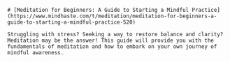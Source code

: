 
    # [Meditation for Beginners: A Guide to Starting a Mindful Practice](https://www.mindhaste.com/t/meditation/meditation-for-beginners-a-guide-to-starting-a-mindful-practice-520)

    Struggling with stress? Seeking a way to restore balance and clarity? Meditation may be the answer! This guide will provide you with the fundamentals of meditation and how to embark on your own journey of mindful awareness.
    